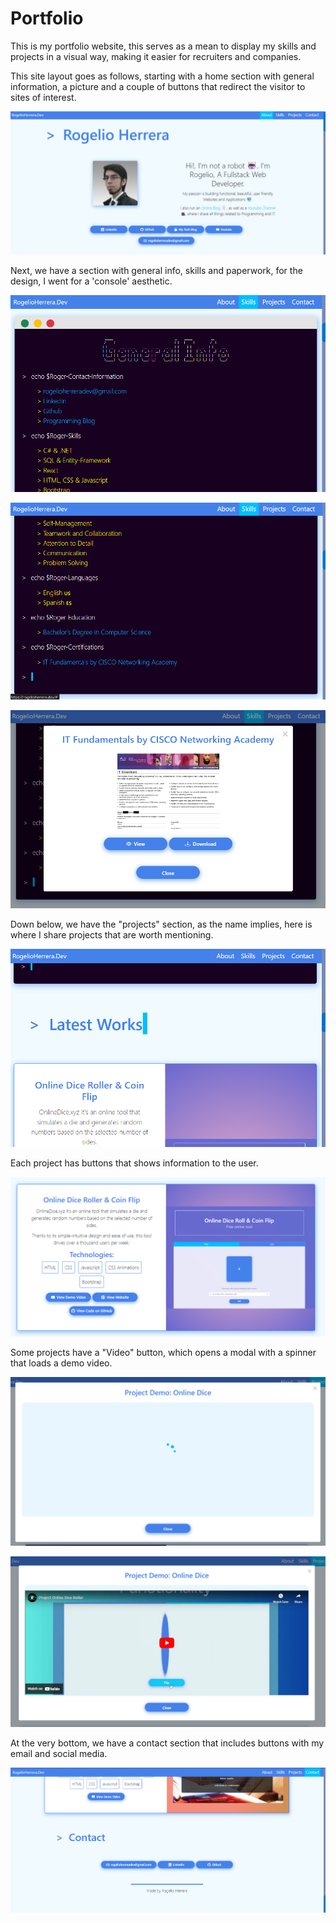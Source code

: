 <h1 align="left">Portfolio</h1>

<p align="left">
This is my portfolio website, this serves as a mean to display my skills and projects in a visual way, making it easier for recruiters and companies.
</p>

<p align="left">
This site layout goes as follows, starting with a home section with general information, a picture and a couple of buttons that redirect the visitor to sites of interest.
</p>

<p align="center">
    <img src="/Screenshots/home.png">
</p>

<p align="left">
Next, we have a section with general info, skills and paperwork, for the design, I went for a 'console' aesthetic.
</p>

<p align="center">
    <img src="/Screenshots/info-1.png">
</p>
<p align="center">
    <img src="/Screenshots/info-2.png">
</p>
<p align="center">
    <img src="/Screenshots/info-modal.png">
</p>

<p align="left">
Down below, we have the "projects" section, as the name implies, here is where I share projects that are worth mentioning.
</p>

<p align="center">
    <img src="/Screenshots/projects-1.png">
</p>

<p align="left">
Each project has buttons that shows information to the user.
</p>

<p align="center">
    <img src="/Screenshots/projects-2.png">
</p>

<p align="left">
Some projects have a "Video" button, which opens a modal with a spinner that loads a demo video.
</p>

<p align="center">
    <img src="/Screenshots/project-modal-loader.png">
</p>
<p align="center">
    <img src="/Screenshots/project-modal-video.png">
</p>
<p align="left">
At the very bottom, we have a contact section that includes buttons with my email and social media.
</p>
<p align="center">
    <img src="/Screenshots/contact.png">
</p>
